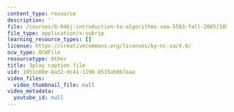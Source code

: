 ```yaml
---
content_type: resource
description: ''
file: /courses/6-046j-introduction-to-algorithms-sma-5503-fall-2005/1051c08e8a32dc411190b515ab067aaa_JZHBa-rLrBA.srt
file_type: application/x-subrip
learning_resource_types: []
license: https://creativecommons.org/licenses/by-nc-sa/4.0/
ocw_type: OCWFile
resourcetype: Other
title: 3play caption file
uid: 1051c08e-8a32-dc41-1190-b515ab067aaa
video_files:
  video_thumbnail_file: null
video_metadata:
  youtube_id: null
---
```

